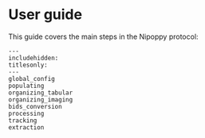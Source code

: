 # User guide

This guide covers the main steps in the Nipoppy protocol:

```{toctree}
---
includehidden:
titlesonly:
---
global_config
populating
organizing_tabular
organizing_imaging
bids_conversion
processing
tracking
extraction
```
